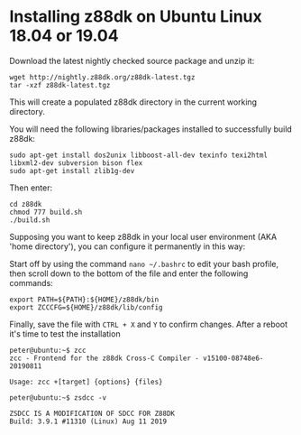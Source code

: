 # Installing z88dk on Ubuntu Linux 18.04 or 19.04

Download the latest nightly checked source package and unzip it:

    wget http://nightly.z88dk.org/z88dk-latest.tgz
    tar -xzf z88dk-latest.tgz

This will create a populated z88dk directory in the current working directory.

You will need the following libraries/packages installed to successfully build z88dk:

    sudo apt-get install dos2unix libboost-all-dev texinfo texi2html libxml2-dev subversion bison flex
    sudo apt-get install zlib1g-dev
    
Then enter:

    cd z88dk
    chmod 777 build.sh
    ./build.sh

Supposing you want to keep z88dk in your local user environment (AKA 'home directory'), you can configure it permanently in this way:

Start off by using the command `nano ~/.bashrc` to edit your bash profile, then scroll down to the bottom of the file and enter the following commands:

    export PATH=${PATH}:${HOME}/z88dk/bin
    export ZCCCFG=${HOME}/z88dk/lib/config
    
 Finally, save the file with `CTRL + X` and `Y` to confirm changes.  After a reboot it's time to test the installation
 
    peter@ubuntu:~$ zcc
    zcc - Frontend for the z88dk Cross-C Compiler - v15100-08748e6-20190811
    
    Usage: zcc +[target] {options} {files}
    
    peter@ubuntu:~$ zsdcc -v

    ZSDCC IS A MODIFICATION OF SDCC FOR Z88DK
    Build: 3.9.1 #11310 (Linux) Aug 11 2019

